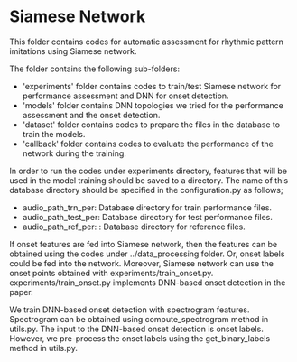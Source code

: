 
# Siamese Network

This folder contains codes for automatic assessment for rhythmic pattern imitations using Siamese network.

The folder contains the following sub-folders:
* 'experiments' folder contains codes to train/test Siamese network for performance assessment and DNN for onset detection. 
* 'models' folder contains DNN topologies we tried for the performance assessment and the onset detection.
* 'dataset' folder contains codes to prepare the files in the database to train the models. 
* 'callback' folder contains codes to evaluate the performance of the network during the training.

In order to run the codes under experiments directory, features that will be used in the model training should be saved to a directory. 
The name of this database directory should be specified in the configuration.py as follows;

* audio_path_trn_per: Database directory for train performance files.
* audio_path_test_per: Database directory for test performance files.
* audio_path_ref_per: : Database directory for reference files.

If onset features are fed into Siamese network, then the features can be obtained using the codes under ../data_processing folder.
Or, onset labels could be fed into the network. Moreover, Siamese network can use the onset points obtained with experiments/train_onset.py. experiments/train_onset.py implements DNN-based
onset detection in the paper. 

We train DNN-based onset detection with spectrogram features. Spectrogram can be obtained using compute_spectrogram method in utils.py.
The input to the DNN-based onset detection is onset labels. However, we pre-process the onset labels using the get_binary_labels method in utils.py.



